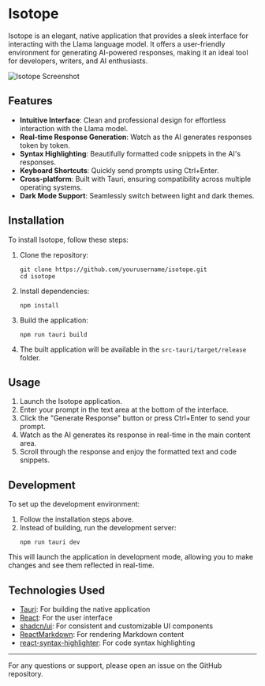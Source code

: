 # Isotope

Isotope is an elegant, native application that provides a sleek interface for interacting with the Llama language model. It offers a user-friendly environment for generating AI-powered responses, making it an ideal tool for developers, writers, and AI enthusiasts.

![Isotope Screenshot](https://placeholder.com/isotope-screenshot.png)

## Features

- **Intuitive Interface**: Clean and professional design for effortless interaction with the Llama model.
- **Real-time Response Generation**: Watch as the AI generates responses token by token.
- **Syntax Highlighting**: Beautifully formatted code snippets in the AI's responses.
- **Keyboard Shortcuts**: Quickly send prompts using Ctrl+Enter.
- **Cross-platform**: Built with Tauri, ensuring compatibility across multiple operating systems.
- **Dark Mode Support**: Seamlessly switch between light and dark themes.

## Installation

To install Isotope, follow these steps:

1. Clone the repository:

   ```
   git clone https://github.com/yourusername/isotope.git
   cd isotope
   ```

2. Install dependencies:

   ```
   npm install
   ```

3. Build the application:

   ```
   npm run tauri build
   ```

4. The built application will be available in the `src-tauri/target/release` folder.

## Usage

1. Launch the Isotope application.
2. Enter your prompt in the text area at the bottom of the interface.
3. Click the "Generate Response" button or press Ctrl+Enter to send your prompt.
4. Watch as the AI generates its response in real-time in the main content area.
5. Scroll through the response and enjoy the formatted text and code snippets.

## Development

To set up the development environment:

1. Follow the installation steps above.
2. Instead of building, run the development server:
   ```
   npm run tauri dev
   ```

This will launch the application in development mode, allowing you to make changes and see them reflected in real-time.

## Technologies Used

- [Tauri](https://tauri.app/): For building the native application
- [React](https://reactjs.org/): For the user interface
- [shadcn/ui](https://ui.shadcn.com/): For consistent and customizable UI components
- [ReactMarkdown](https://github.com/remarkjs/react-markdown): For rendering Markdown content
- [react-syntax-highlighter](https://github.com/react-syntax-highlighter/react-syntax-highlighter): For code syntax highlighting

---

For any questions or support, please open an issue on the GitHub repository.
